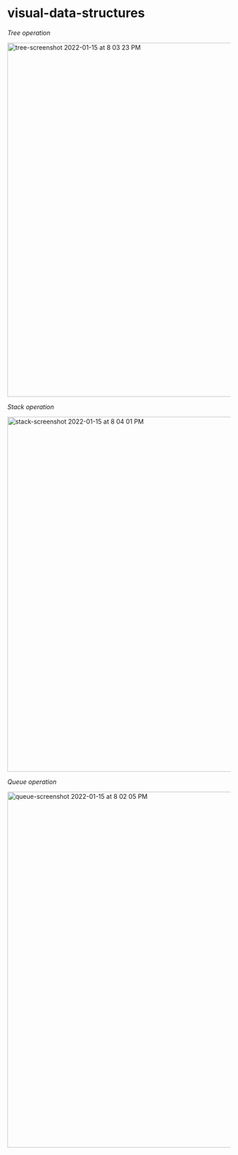 # visual-data-structures

_Tree operation_

<img width="797" alt="tree-screenshot 2022-01-15 at 8 03 23 PM" src="https://user-images.githubusercontent.com/5322987/149635436-5573b3e2-1fae-41a6-9b1e-424afc68ade6.png">

_Stack operation_

<img width="799" alt="stack-screenshot 2022-01-15 at 8 04 01 PM" src="https://user-images.githubusercontent.com/5322987/149635444-d095c6a1-84e5-4d64-899b-f0c82661aefe.png">

_Queue operation_

<img width="801" alt="queue-screenshot 2022-01-15 at 8 02 05 PM" src="https://user-images.githubusercontent.com/5322987/149635454-446bf327-8adc-48af-b57d-97f2294758d7.png">
